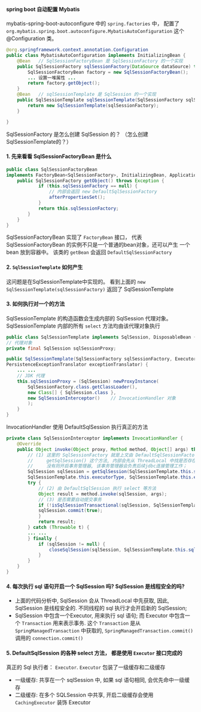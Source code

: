 #### spring boot 自动配置 Mybatis
mybatis-spring-boot-autoconfigure 中的 `spring.factories` 中， 配置了 `org.mybatis.spring.boot.autoconfigure.MybatisAutoConfiguration` 这个 @Configuration 类。
```java
@org.springframework.context.annotation.Configuration
public class MybatisAutoConfiguration implements InitializingBean {
	@Bean   // SqlSessionFactoryBean 是 SqlSessionFactory 的一个实现
	public SqlSessionFactory sqlSessionFactory(DataSource dataSource) throws Exception {
		SqlSessionFactoryBean factory = new SqlSessionFactoryBean();
		... 设置一堆属性 ... 
		return factory.getObject();
	}
	@Bean   // sqlSessionTemplate 是 SqlSession 的一个实现
	public SqlSessionTemplate sqlSessionTemplate(SqlSessionFactory sqlSessionFactory) {
		return new SqlSessionTemplate(sqlSessionFactory);
	}

}
```

SqlSessionFactory 是怎么创建 SqlSession 的？ （怎么创建SqlSessionTemplate的？）

#### 1. 先来看看 SqlSessionFactoryBean 是什么
```java
public class SqlSessionFactoryBean
implements FactoryBean<SqlSessionFactory>, InitializingBean, ApplicationListener<ApplicationEvent> {
    public SqlSessionFactory getObject() throws Exception {
            if (this.sqlSessionFactory == null) {
                // 内部会返回 new DefaultSqlSessionFactory
                afterPropertiesSet();
            }
            return this.sqlSessionFactory;
        }
    }
}
```
SqlSessionFactoryBean 实现了 `FactoryBean` 接口， 代表 SqlSessionFactoryBean 的实例不只是一个普通的bean对象，还可以产生 一个 bean 放到容器中。 该类的 `getBean` 会返回 `DefaultSqlSessionFactory`

#### 2. `SqlSessionTemplate` 如何产生
  这问题是在SqlSessionTemplate中实现的。 看到上面的 `new SqlSessionTemplate(sqlSessionFactory)` 返回了 SqlSessionTemplate

#### 3. 如何执行对一个的方法   
SqlSessionTemplate 的构造函数会生成内部的 SqlSession 代理对象。 SqlSessionTemplate 内部的所有 `select` 方法均由该代理对象执行
```java
public class SqlSessionTemplate implements SqlSession, DisposableBean {
// 代理对象
private final SqlSession sqlSessionProxy;

public SqlSessionTemplate(SqlSessionFactory sqlSessionFactory, ExecutorType executorType,
PersistenceExceptionTranslator exceptionTranslator) {
    ... ...
    // JDK 代理
    this.sqlSessionProxy = (SqlSession) newProxyInstance(
        SqlSessionFactory.class.getClassLoader(),
        new Class[] { SqlSession.class },
        new SqlSessionInterceptor()    // InvocationHandler 对象
        );
    }
}
```
 InvocationHandler 使用 DefaultSqlSession 执行真正的方法
```java
private class SqlSessionInterceptor implements InvocationHandler {
    @Override
    public Object invoke(Object proxy, Method method, Object[] args) throws Throwable {
        // (1) 这里的 SqlSessionFactory 就是上文由 DefaultSqlSessionFactory 创建的 DefaultSqlSession
        //     getSqlSession() 这个方法, 内部会先从 ThreadLocal 中找是否存在 SqlSession, 
        //     没有则开启事务管理器, 该事务管理器会负责后续jdbc连接管理工作；
        SqlSession sqlSession = getSqlSession(SqlSessionTemplate.this.sqlSessionFactory,
        SqlSessionTemplate.this.executorType, SqlSessionTemplate.this.exceptionTranslator);
        try {
            // (2) 由 DefaultSqlSession 执行 select 等方法
            Object result = method.invoke(sqlSession, args);
            // (3) 是否需要自动提交事务
            if (!isSqlSessionTransactional(sqlSession, SqlSessionTemplate.this.sqlSessionFactory)) {
            sqlSession.commit(true);
            }
            return result;
        } catch (Throwable t) {
        ... ...
        } finally {
            if (sqlSession != null) {
                closeSqlSession(sqlSession, SqlSessionTemplate.this.sqlSessionFactory);
            }
        }
    }
}
```

#### 4. 每次执行 sql 语句开启一个 SqlSession 吗? SqlSession 是线程安全的吗? 
* 上面的代码分析中, SqlSession 会从 ThreadLocal 中先获取, 因此, SqlSession 是线程安全的. 不同线程的 sql 执行才会开启新的 SqlSession;   
* SqlSession 中包含一个Executor, 用来执行 sql 语句; 而 Executor 中包含一个 `Transaction` 用来表示事务. 这个 `Transaction` 是从 `SpringManagedTransaction` 中获取的, `SpringManagedTransaction.commit()` 调用的 `connection.commit()`

#### 5. DefaultSqlSession 的各种 select 方法， 都是使用 `Executor` 接口完成的   
真正的 Sql 执行者： `Executor`.  `Executor` 包装了一级缓存和二级缓存   
* 一级缓存: 共享在一个 sqlSession 中, 如果 sql 语句相同, 会优先命中一级缓存
* 二级缓存: 在多个 SQLSession 中共享, 开启二级缓存会使用 `CachingExecutor` 装饰 Executor

